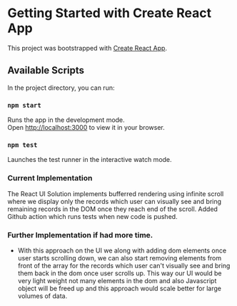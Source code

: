 # Getting Started with Create React App
This project was bootstrapped with [Create React App](https://github.com/facebook/create-react-app).

## Available Scripts
In the project directory, you can run:

### `npm start`
Runs the app in the development mode.\
Open [http://localhost:3000](http://localhost:3000) to view it in your browser.

### `npm test`
Launches the test runner in the interactive watch mode.


### Current Implementation
The React UI Solution implements bufferred rendering using infinite scroll where we display only the records which user can visually see and bring remaining records in the DOM once they reach end of the scroll. Added Github action which runs tests when new code is pushed.

### Further Implementation if had more time.
- With this approach on the UI we along with adding dom elements once user starts scrolling down, we can also start removing elements from front of the array for the records which user can't visually see and bring them back in the dom once user scrolls up. This way our UI would be very light weight not many elements in the dom and also Javascript object will be freed up and this approach would scale better for large volumes of data. 


